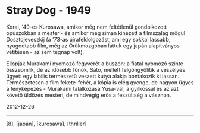 # Stray Dog - 1949

Korai, '49-es Kurosawa, amikor még nem feltétlenül gondolkozott opuszokban a mester - és amikor még simán kinézett a filmszalag mögül Dosztojeveszkij (a '73-as újrafeldolgozást, ami egy sokkal lassabb, nyugodtabb film, még az Örökmozgóban láttuk egy japán alapítványos vetítésen - az sem tegnap volt).

Ellopják Murakami nyomozó fegyverét a buszon: a fiatal nyomozó szinte összeomlik, de az idősebb főnök, Sato, mellett felgöngyölítik a veszélyes ügyet: egy labilis természetű veszett kutya alakja bontakozik ki lassan. Természetesen a film fekete-fehér, a kópia is elég gyenge, de nagyon ügyes a fényképezés - Murakami találkozása Yusa-val, a gyilkossal és az azt követő üldözés mesteri, de mindvégig erős a feszültség a vásznon.

2012-12-26 

----

[8], [japán], [kurosawa], [thriller]